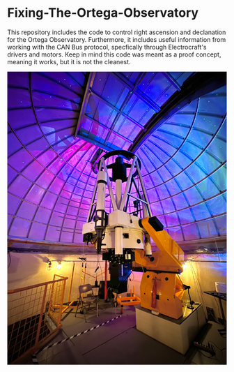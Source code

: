 # Fixing-The-Ortega-Observatory
This repository includes the code to control right ascension and declanation for the Ortega Observatory. Furthermore, it includes useful information from working with the CAN Bus protocol, specfically through Electrocraft's drivers and motors. 
Keep in mind this code was meant as a proof concept, meaning it works, but it is not the cleanest. 

![Night Obs](./Media/nightobs.jpg "CCT-32 telescope at Ortega Observatory")